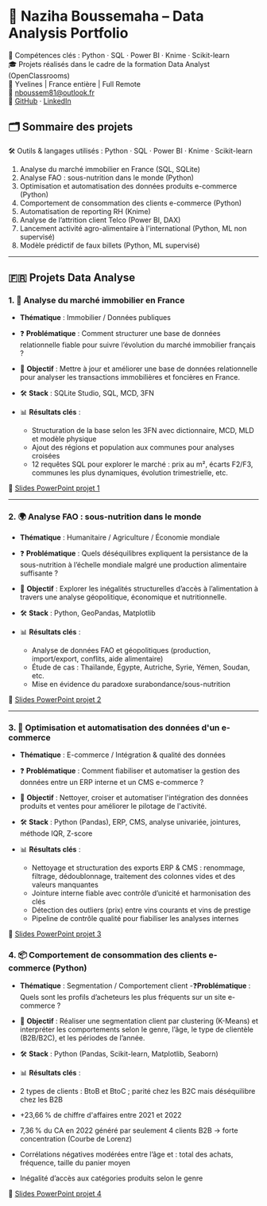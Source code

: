 # 🧠 Naziha Boussemaha – Data Analysis Portfolio  
🧰 Compétences clés : Python · SQL · Power BI · Knime · Scikit-learn  
🎓 Projets réalisés dans le cadre de la formation Data Analyst (OpenClassrooms)  
📍 Yvelines | France entière | Full Remote  
📧 nboussem81@outlook.fr  
🔗 [GitHub](https://github.com/Nha-Bssha) · [LinkedIn](https://www.linkedin.com/in/nabdb2a441200/)

## 🗂️ Sommaire des projets  
🛠 Outils & langages utilisés : Python · SQL · Power BI · Knime · Scikit-learn  
1. Analyse du marché immobilier en France (SQL, SQLite)  
2. Analyse FAO : sous-nutrition dans le monde (Python)  
3. Optimisation et automatisation des données produits e-commerce (Python)  
4. Comportement de consommation des clients e-commerce (Python)  
5. Automatisation de reporting RH (Knime)  
6. Analyse de l’attrition client Telco (Power BI, DAX)  
7. Lancement activité agro-alimentaire à l'international (Python, ML non supervisé)  
8. Modèle prédictif de faux billets (Python, ML supervisé)

---

## 🇫🇷 Projets Data Analyse

### 1. 🏡 Analyse du marché immobilier en France  
- **Thématique** : Immobilier / Données publiques  
- ❓ **Problématique** : Comment structurer une base de données relationnelle fiable pour suivre l’évolution du marché immobilier français ?  
- 🎯 **Objectif** : Mettre à jour et améliorer une base de données relationnelle pour analyser les transactions immobilières et foncières en France.  
- 🛠 **Stack** : SQLite Studio, SQL, MCD, 3FN  

- 📊 **Résultats clés** :
  - Structuration de la base selon les 3FN avec dictionnaire, MCD, MLD et modèle physique
  - Ajout des régions et population aux communes pour analyses croisées
  - 12 requêtes SQL pour explorer le marché : prix au m², écarts F2/F3, communes les plus dynamiques, évolution trimestrielle, etc.

🔗 [Slides PowerPoint projet 1](https://1drv.ms/p/c/d3757a171cf8daaf/Edu7qRL-cuNGgrbz9s31lHoB9QK8PjmlpftPv1M82DIFWw?e=jtEdKW)

---

### 2. 🌍 Analyse FAO : sous-nutrition dans le monde  
- **Thématique** : Humanitaire / Agriculture / Économie mondiale  
- ❓ **Problématique** : Quels déséquilibres expliquent la persistance de la sous-nutrition à l’échelle mondiale malgré une production alimentaire suffisante ?  
- 🎯 **Objectif** : Explorer les inégalités structurelles d’accès à l’alimentation à travers une analyse géopolitique, économique et nutritionnelle.  
- 🛠 **Stack** : Python, GeoPandas, Matplotlib  

- 📊 **Résultats clés** :
  - Analyse de données FAO et géopolitiques (production, import/export, conflits, aide alimentaire)
  - Étude de cas : Thaïlande, Égypte, Autriche, Syrie, Yémen, Soudan, etc.
  - Mise en évidence du paradoxe surabondance/sous-nutrition

🔗 [Slides PowerPoint projet 2](https://1drv.ms/p/c/d3757a171cf8daaf/ERM9pDYi4KtLm-8ryKa-tloBGqTwpW7YM8smzrIcSWLaIg?e=IbZb88)

---

### 3. 🛒 Optimisation et automatisation des données d'un e-commerce  
- **Thématique** : E-commerce / Intégration & qualité des données  
- ❓ **Problématique** : Comment fiabiliser et automatiser la gestion des données entre un ERP interne et un CMS e-commerce ?  
- 🎯 **Objectif** : Nettoyer, croiser et automatiser l'intégration des données produits et ventes pour améliorer le pilotage de l'activité.  
- 🛠 **Stack** : Python (Pandas), ERP, CMS, analyse univariée, jointures, méthode IQR, Z-score  

- 📊 **Résultats clés** :
  - Nettoyage et structuration des exports ERP & CMS : renommage, filtrage, dédoublonnage, traitement des colonnes vides et des valeurs manquantes  
  - Jointure interne fiable avec contrôle d’unicité et harmonisation des clés  
  - Détection des outliers (prix) entre vins courants et vins de prestige  
  - Pipeline de contrôle qualité pour fiabiliser les analyses internes  

🔗 [Slides PowerPoint projet 3](https://1drv.ms/p/c/d3757a171cf8daaf/EczkDKtx-rFJhpm1URMrOSYBAgJVyZE680VFzo2wJ3Zi9g?e=8KQDmG)

### 4. 📦 Comportement de consommation des clients e-commerce (Python)
- **Thématique** : Segmentation / Comportement client
-❓**Problématique** : Quels sont les profils d’acheteurs les plus fréquents sur un site e-commerce ?
- 🎯 **Objectif** : Réaliser une segmentation client par clustering (K-Means) et interpréter les comportements selon le genre, l’âge, le type de clientèle (B2B/B2C), et les périodes de l’année.
- 🛠 **Stack** : Python (Pandas, Scikit-learn, Matplotlib, Seaborn)

- 📊 **Résultats clés** :
- 2 types de clients : BtoB et BtoC ; parité chez les B2C mais déséquilibre chez les B2B
- +23,66 % de chiffre d'affaires entre 2021 et 2022
- 7,36 % du CA en 2022 généré par seulement 4 clients B2B → forte concentration (Courbe de Lorenz)
- Corrélations négatives modérées entre l’âge et : total des achats, fréquence, taille du panier moyen
- Inégalité d’accès aux catégories produits selon le genre

🔗 [Slides PowerPoint projet 4](https://1drv.ms/p/c/d3757a171cf8daaf/EfNRC9xh8odImIVZrTACIKwBWySPgi7UjRvJsPMEnw4tug?e=9Wv5LW)
